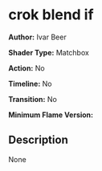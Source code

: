 # crok blend if

**Author:** Ivar Beer

**Shader Type:** Matchbox

**Action:** No

**Timeline:** No

**Transition:** No

**Minimum Flame Version:** 


## Description
None
